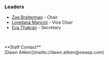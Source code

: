 ### Leaders
* [Zoe Braiterman](mailto://zoe.braiterman@owasp.org) - Chair 
* [Loredana Mancini](mailto://loredana.mancini@owasp.org) - Vice Chair 
* [Eva Thakran](mailto://eva.thakran@owasp.org) - Secretary
<br>
<br>**Staff Contact**
<br>[Dawn Aitken](mailto://dawn.aitken@owasp.com)
<br>


